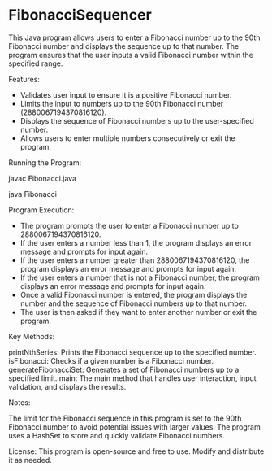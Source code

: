 # FibonacciSequencer
This Java program allows users to enter a Fibonacci number up to the 90th Fibonacci number and displays the sequence up to that number. The program ensures that the user inputs a valid Fibonacci number within the specified range.

Features:

- Validates user input to ensure it is a positive Fibonacci number.
- Limits the input to numbers up to the 90th Fibonacci number (2880067194370816120).
- Displays the sequence of Fibonacci numbers up to the user-specified number.
- Allows users to enter multiple numbers consecutively or exit the program.

Running the Program:

javac Fibonacci.java

java Fibonacci

Program Execution:

- The program prompts the user to enter a Fibonacci number up to 2880067194370816120.
- If the user enters a number less than 1, the program displays an error message and prompts for input again.
- If the user enters a number greater than 2880067194370816120, the program displays an error message and prompts for input again.
- If the user enters a number that is not a Fibonacci number, the program displays an error message and prompts for input again.
- Once a valid Fibonacci number is entered, the program displays the number and the sequence of Fibonacci numbers up to that number.
- The user is then asked if they want to enter another number or exit the program.

Key Methods:

printNthSeries: Prints the Fibonacci sequence up to the specified number.
isFibonacci: Checks if a given number is a Fibonacci number.
generateFibonacciSet: Generates a set of Fibonacci numbers up to a specified limit.
main: The main method that handles user interaction, input validation, and displays the results.

Notes:

The limit for the Fibonacci sequence in this program is set to the 90th Fibonacci number to avoid potential issues with larger values.
The program uses a HashSet to store and quickly validate Fibonacci numbers.

License:
This program is open-source and free to use. Modify and distribute it as needed.

